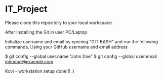 # IT_Project

Please clone this repository to your local workspace

After Installing the Git in user PC/Laptop

Initialize username and email by opening "GIT BASH" and run the following commands,
Using your GitHub username and email address

$ git config --global user.name "John Doe"
$ git config --global user.email johndoe@example.com


Kovi - workstation setup done!!! :)

